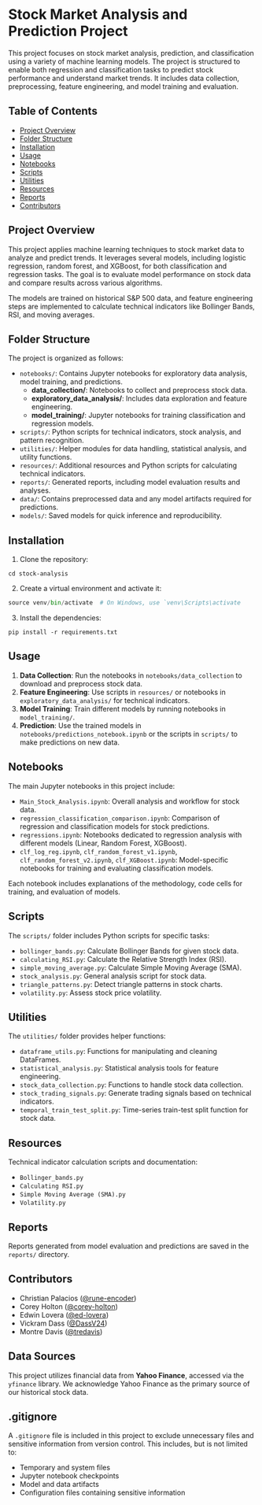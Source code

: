 # Stock Market Analysis and Prediction Project

This project focuses on stock market analysis, prediction, and classification using a variety of machine learning models. The project is structured to enable both regression and classification tasks to predict stock performance and understand market trends. It includes data collection, preprocessing, feature engineering, and model training and evaluation.

## Table of Contents
- [Project Overview](#project-overview)
- [Folder Structure](#folder-structure)
- [Installation](#installation)
- [Usage](#usage)
- [Notebooks](#notebooks)
- [Scripts](#scripts)
- [Utilities](#utilities)
- [Resources](#resources)
- [Reports](#reports)
- [Contributors](#contributors)

## Project Overview

This project applies machine learning techniques to stock market data to analyze and predict trends. It leverages several models, including logistic regression, random forest, and XGBoost, for both classification and regression tasks. The goal is to evaluate model performance on stock data and compare results across various algorithms.

The models are trained on historical S&P 500 data, and feature engineering steps are implemented to calculate technical indicators like Bollinger Bands, RSI, and moving averages.

## Folder Structure

The project is organized as follows:

- `notebooks/`: Contains Jupyter notebooks for exploratory data analysis, model training, and predictions.
  - **data_collection/**: Notebooks to collect and preprocess stock data.
  - **exploratory_data_analysis/**: Includes data exploration and feature engineering.
  - **model_training/**: Jupyter notebooks for training classification and regression models.
- `scripts/`: Python scripts for technical indicators, stock analysis, and pattern recognition.
- `utilities/`: Helper modules for data handling, statistical analysis, and utility functions.
- `resources/`: Additional resources and Python scripts for calculating technical indicators.
- `reports/`: Generated reports, including model evaluation results and analyses.
- `data/`: Contains preprocessed data and any model artifacts required for predictions.
- `models/`: Saved models for quick inference and reproducibility.

## Installation

1. Clone the repository:

```git clone https://github.com/yourusername/stock-analysis.git
cd stock-analysis
```

2. Create a virtual environment and activate it:

```python -m venv venv
source venv/bin/activate  # On Windows, use `venv\Scripts\activate
```

3. Install the dependencies:

```
pip install -r requirements.txt
```

## Usage

1. **Data Collection**: Run the notebooks in `notebooks/data_collection` to download and preprocess stock data.
2. **Feature Engineering**: Use scripts in `resources/` or notebooks in `exploratory_data_analysis/` for technical indicators.
3. **Model Training**: Train different models by running notebooks in `model_training/`.
4. **Prediction**: Use the trained models in `notebooks/predictions_notebook.ipynb` or the scripts in `scripts/` to make predictions on new data.

## Notebooks

The main Jupyter notebooks in this project include:

- `Main_Stock_Analysis.ipynb`: Overall analysis and workflow for stock data.
- `regression_classification_comparison.ipynb`: Comparison of regression and classification models for stock predictions.
- `regressions.ipynb`: Notebooks dedicated to regression analysis with different models (Linear, Random Forest, XGBoost).
- `clf_log_reg.ipynb`, `clf_random_forest_v1.ipynb`, `clf_random_forest_v2.ipynb`, `clf_XGBoost.ipynb`: Model-specific notebooks for training and evaluating classification models.

Each notebook includes explanations of the methodology, code cells for training, and evaluation of models.

## Scripts

The `scripts/` folder includes Python scripts for specific tasks:

- `bollinger_bands.py`: Calculate Bollinger Bands for given stock data.
- `calculating_RSI.py`: Calculate the Relative Strength Index (RSI).
- `simple_moving_average.py`: Calculate Simple Moving Average (SMA).
- `stock_analysis.py`: General analysis script for stock data.
- `triangle_patterns.py`: Detect triangle patterns in stock charts.
- `volatility.py`: Assess stock price volatility.

## Utilities

The `utilities/` folder provides helper functions:

- `dataframe_utils.py`: Functions for manipulating and cleaning DataFrames.
- `statistical_analysis.py`: Statistical analysis tools for feature engineering.
- `stock_data_collection.py`: Functions to handle stock data collection.
- `stock_trading_signals.py`: Generate trading signals based on technical indicators.
- `temporal_train_test_split.py`: Time-series train-test split function for stock data.

## Resources

Technical indicator calculation scripts and documentation:

- `Bollinger_bands.py`
- `Calculating RSI.py`
- `Simple Moving Average (SMA).py`
- `Volatility.py`

## Reports

Reports generated from model evaluation and predictions are saved in the `reports/` directory.

## Contributors

- Christian Palacios ([@rune-encoder](https://github.com/rune-encoder))
- Corey Holton ([@corey-holton](https://github.com/corey-holton))
- Edwin Lovera ([@ed-lovera](https://github.com/ed-lovera))
- Vickram Dass ([@DassV24](https://github.com/DassV24))
- Montre Davis ([@tredavis](https://github.com/tredavis))


## Data Sources

This project utilizes financial data from **Yahoo Finance**, accessed via the `yfinance` library. We acknowledge Yahoo Finance as the primary source of our historical stock data.

## .gitignore

A `.gitignore` file is included in this project to exclude unnecessary files and sensitive information from version control. This includes, but is not limited to:

- Temporary and system files
- Jupyter notebook checkpoints
- Model and data artifacts
- Configuration files containing sensitive information